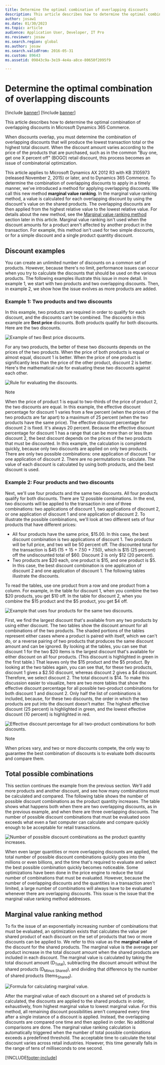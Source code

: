 ```yaml
---
title: Determine the optimal combination of overlapping discounts
description: This article describes how to determine the optimal combination of overlapping discounts in Microsoft Dynamics 365 Commerce.
author: josaw1
ms.date: 01/30/2023
ms.topic: article
audience: Application User, Developer, IT Pro
ms.reviewer: josaw
ms.search.region: global
ms.author: josaw
ms.search.validFrom: 2016-05-31
ms.custom: 89643
ms.assetid: 09843c9a-3e19-4e4a-a8ce-80650f2095f9

---
```


# Determine the optimal combination of overlapping discounts

[!include [banner](includes/banner.md)]
[!include [banner](includes/preview-banner.md)]

This article describes how to determine the optimal combination of overlapping discounts in Microsoft Dynamics 365 Commerce.

When discounts overlap, you must determine the combination of overlapping discounts that will produce the lowest transaction total or the highest total discount. When the discount amount varies according to the price of the products that are purchased, such as in the common "Buy one, get one X percent off" (BOGO) retail discount, this process becomes an issue of combinatorial optimization.

This article applies to Microsoft Dynamics AX 2012 R3 with KB 3105973 (released November 2, 2015) or later, and to Dynamics 365 Commerce. To determine the combination of overlapping discounts to apply in a timely manner, we've introduced a method for applying overlapping discounts. We call this new method **marginal value ranking**. In the marginal value ranking method, a value is calculated for each overlapping discount by using the discount's value on the shared products. The overlapping discounts are then applied from the highest relative value to the lowest relative value. For details about the new method, see the [Marginal value ranking method](#marginal-value-ranking-method) section later in this article. Marginal value ranking isn't used when the discount amounts for a product aren't affected by another product in the transaction. For example, this method isn't used for two simple discounts, or for a simple discount and a single product quantity discount.

## Discount examples

You can create an unlimited number of discounts on a common set of products. However, because there's no limit, performance issues can occur when you try to calculate the discounts that should be used on the various products. The following examples illustrate this issue in more detail. In example 1, we start with two products and two overlapping discounts. Then, in example 2, we show how the issue evolves as more products are added.

### Example 1: Two products and two discounts

In this example, two products are required in order to qualify for each discount, and the discounts can't be combined. The discounts in this example are **Best price** discounts. Both products qualify for both discounts. Here are the two discounts.

![Example of two Best price discounts.](./media/overlapping-discount-combo-01.jpg)

For any two products, the better of these two discounts depends on the prices of the two products. When the price of both products is equal or almost equal, discount 1 is better. When the price of one product is significantly less than the price of the other product, discount 2 is better. Here's the mathematical rule for evaluating these two discounts against each other.

![Rule for evaluating the discounts.](./media/overlapping-discount-combo-02.jpg)

> [!NOTE]
> When the price of product 1 is equal to two-thirds of the price of product 2, the two discounts are equal. In this example, the effective discount percentage for discount 1 varies from a few percent (when the prices of the two products are far apart) to a maximum of 25 percent (when the two products have the same price). The effective discount percentage for discount 2 is fixed. It's always 20 percent. Because the effective discount percentage for discount 1 has a range that can be more than or less than discount 2, the best discount depends on the prices of the two products that must be discounted. In this example, the calculation is completed quickly, because only two discounts are applied on only two products. There are only two possible combinations: one application of discount 1 or one application of discount 2. There are no permutations to calculate. The value of each discount is calculated by using both products, and the best discount is used.

### Example 2: Four products and two discounts

Next, we'll use four products and the same two discounts. All four products qualify for both discounts. There are 12 possible combinations. In the end, two discounts will be applied to the transaction in one of three combinations: two applications of discount 1, two applications of discount 2, or one application of discount 1 and one application of discount 2. To illustrate the possible combinations, we'll look at two different sets of four products that have different prices:

- All four products have the same price, $15.00. In this case, the best discount combination is two applications of discount 1. Two products will be full price, and two will be 50 percent off. The discounted total for the transaction is $45 (15 + 15 + 7.50 + 7.50), which is $15 (25 percent) off the undiscounted total of $60. Discount 2 is only $12 (20 percent).
- Two products are $20 each, one product is $15, and one product is $5. In this case, the best discount combination is one application of discount 2 and one application of discount 1. The following tables illustrate the discounts.

To read the tables, use one product from a row and one product from a column. For example, in the table for discount 1, when you combine the two $20 products, you get $10 off. In the table for discount 2, when you combine the $15 product and the $5 product, you get $4 off.

![Example that uses four products for the same two discounts.](./media/overlapping-discount-combo-03.jpg)

First, we find the largest discount that's available from any two products by using either discount. The two tables show the discount amount for all combinations of the two products. The shaded portions of the tables represent either cases where a product is paired with itself, which we can't do, or a reverse pairing of two products that produces the same discount amount and can be ignored. By looking at the tables, you can see that discount 1 for the two $20 items is the largest discount that's available for either discount on all four products. (This discount is highlighted in green in the first table.) That leaves only the $15 product and the $5 product. By looking at the two tables again, you can see that, for these two products, discount 1 gives a $2.50 discount, whereas discount 2 gives a $4 discount. Therefore, we select discount 2. The total discount is $14. To make this discussion easier to visualize, here are two more tables that show the effective discount percentage for all possible two-product combinations for both discount 1 and discount 2. Only half the list of combinations is included, because, for these two discounts, the order in which the two products are put into the discount doesn't matter. The highest effective discount (25 percent) is highlighted in green, and the lowest effective discount (10 percent) is highlighted in red.

![Effective discount percentage for all two-product combinations for both discounts.](./media/overlapping-discount-combo-04.jpg)

> [!NOTE]
> When prices vary, and two or more discounts compete, the only way to guarantee the best combination of discounts is to evaluate both discounts and compare them.

## Total possible combinations

This section continues the example from the previous section. We'll add more products and another discount, and see how many combinations must be calculated and compared. The following table shows the number of possible discount combinations as the product quantity increases. The table shows what happens both when there are two overlapping discounts, as in the previous example, and when there are three overlapping discounts. The number of possible discount combinations that must be evaluated soon exceeds what even a fast computer can calculate and compare quickly enough to be acceptable for retail transactions.

![Number of possible discount combinations as the product quantity increases.](./media/overlapping-discount-combo-05.jpg)

When even larger quantities or more overlapping discounts are applied, the total number of possible discount combinations quickly goes into the millions or even billions, and the time that's required to evaluate and select the best possible combination quickly becomes noticeable. Some optimizations have been done in the price engine to reduce the total number of combinations that must be evaluated. However, because the number of overlapping discounts and the quantities in a transaction aren't limited, a large number of combinations will always have to be evaluated whenever there are overlapping discounts. This issue is the issue that the marginal value ranking method addresses.

## Marginal value ranking method

To fix the issue of an exponentially increasing number of combinations that must be evaluated, an optimization exists that calculates the value per shared product of each discount on the set of products that two or more discounts can be applied to. We refer to this value as the **marginal value** of the discount for the shared products. The marginal value is the average per product increase in the total discount amount when the shared products are included in each discount. The marginal value is calculated by taking the total discount amount (D<sub>Total</sub>), subtracting the discount amount without the shared products (D<sub>Minus&nbsp;Shared</sub>), and dividing that difference by the number of shared products (Items<sub>Shared</sub>).

![Formula for calculating marginal value.](./media/overlapping-discount-combo-06.jpg)

After the marginal value of each discount on a shared set of products is calculated, the discounts are applied to the shared products in order, exhaustively, from highest marginal value to lowest marginal value. For this method, all remaining discount possibilities aren't compared every time after a single instance of a discount is applied. Instead, the overlapping discounts are compared one time and then applied in order. No additional comparisons are done. The marginal value ranking calculation is automatically triggered when the number of total possible combinations exceeds a predefined threshold. The acceptable time to calculate the total discount varies across retail industries. However, this time generally falls in the range of tens of milliseconds to one second.


[!INCLUDE[footer-include](../includes/footer-banner.md)]
